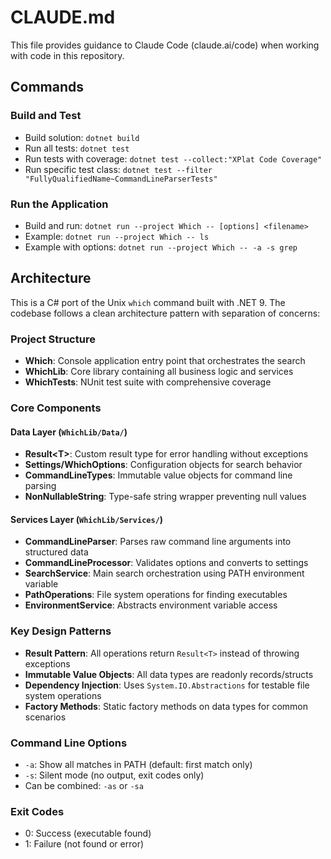# CLAUDE.md

This file provides guidance to Claude Code (claude.ai/code) when working with code in this repository.

## Commands

### Build and Test
- Build solution: `dotnet build`
- Run all tests: `dotnet test`
- Run tests with coverage: `dotnet test --collect:"XPlat Code Coverage"`
- Run specific test class: `dotnet test --filter "FullyQualifiedName~CommandLineParserTests"`

### Run the Application
- Build and run: `dotnet run --project Which -- [options] <filename>`
- Example: `dotnet run --project Which -- ls`
- Example with options: `dotnet run --project Which -- -a -s grep`

## Architecture

This is a C# port of the Unix `which` command built with .NET 9. The codebase follows a clean architecture pattern with separation of concerns:

### Project Structure
- **Which**: Console application entry point that orchestrates the search
- **WhichLib**: Core library containing all business logic and services
- **WhichTests**: NUnit test suite with comprehensive coverage

### Core Components

#### Data Layer (`WhichLib/Data/`)
- **Result\<T\>**: Custom result type for error handling without exceptions
- **Settings/WhichOptions**: Configuration objects for search behavior
- **CommandLineTypes**: Immutable value objects for command line parsing
- **NonNullableString**: Type-safe string wrapper preventing null values

#### Services Layer (`WhichLib/Services/`)
- **CommandLineParser**: Parses raw command line arguments into structured data
- **CommandLineProcessor**: Validates options and converts to settings
- **SearchService**: Main search orchestration using PATH environment variable
- **PathOperations**: File system operations for finding executables
- **EnvironmentService**: Abstracts environment variable access

### Key Design Patterns
- **Result Pattern**: All operations return `Result<T>` instead of throwing exceptions
- **Immutable Value Objects**: All data types are readonly records/structs
- **Dependency Injection**: Uses `System.IO.Abstractions` for testable file system operations
- **Factory Methods**: Static factory methods on data types for common scenarios

### Command Line Options
- `-a`: Show all matches in PATH (default: first match only)
- `-s`: Silent mode (no output, exit codes only)
- Can be combined: `-as` or `-sa`

### Exit Codes
- 0: Success (executable found)
- 1: Failure (not found or error)